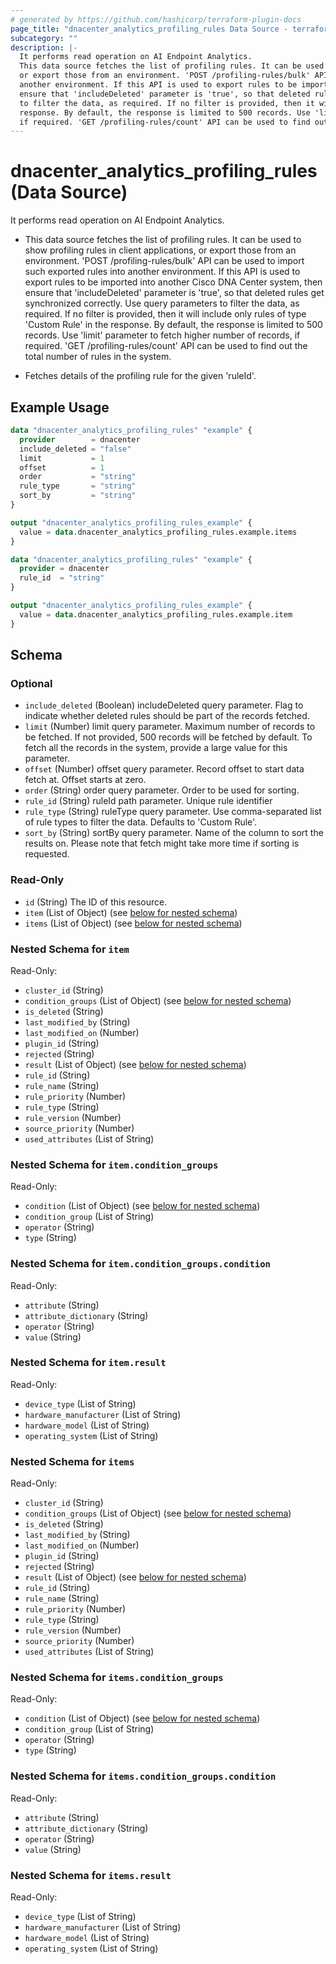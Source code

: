 ```yaml
---
# generated by https://github.com/hashicorp/terraform-plugin-docs
page_title: "dnacenter_analytics_profiling_rules Data Source - terraform-provider-dnacenter"
subcategory: ""
description: |-
  It performs read operation on AI Endpoint Analytics.
  This data source fetches the list of profiling rules. It can be used to show profiling rules in client applications,
  or export those from an environment. 'POST /profiling-rules/bulk' API can be used to import such exported rules into
  another environment. If this API is used to export rules to be imported into another Cisco DNA Center system, then
  ensure that 'includeDeleted' parameter is 'true', so that deleted rules get synchronized correctly. Use query parameters
  to filter the data, as required. If no filter is provided, then it will include only rules of type 'Custom Rule' in the
  response. By default, the response is limited to 500 records. Use 'limit' parameter to fetch higher number of records,
  if required. 'GET /profiling-rules/count' API can be used to find out the total number of rules in the system.Fetches details of the profiling rule for the given 'ruleId'.
---
```


# dnacenter_analytics_profiling_rules (Data Source)

It performs read operation on AI Endpoint Analytics.

- This data source fetches the list of profiling rules. It can be used to show profiling rules in client applications,
or export those from an environment. 'POST /profiling-rules/bulk' API can be used to import such exported rules into
another environment. If this API is used to export rules to be imported into another Cisco DNA Center system, then
ensure that 'includeDeleted' parameter is 'true', so that deleted rules get synchronized correctly. Use query parameters
to filter the data, as required. If no filter is provided, then it will include only rules of type 'Custom Rule' in the
response. By default, the response is limited to 500 records. Use 'limit' parameter to fetch higher number of records,
if required. 'GET /profiling-rules/count' API can be used to find out the total number of rules in the system.

- Fetches details of the profiling rule for the given 'ruleId'.

## Example Usage

```terraform
data "dnacenter_analytics_profiling_rules" "example" {
  provider        = dnacenter
  include_deleted = "false"
  limit           = 1
  offset          = 1
  order           = "string"
  rule_type       = "string"
  sort_by         = "string"
}

output "dnacenter_analytics_profiling_rules_example" {
  value = data.dnacenter_analytics_profiling_rules.example.items
}

data "dnacenter_analytics_profiling_rules" "example" {
  provider = dnacenter
  rule_id  = "string"
}

output "dnacenter_analytics_profiling_rules_example" {
  value = data.dnacenter_analytics_profiling_rules.example.item
}
```

<!-- schema generated by tfplugindocs -->
## Schema

### Optional

- `include_deleted` (Boolean) includeDeleted query parameter. Flag to indicate whether deleted rules should be part of the records fetched.
- `limit` (Number) limit query parameter. Maximum number of records to be fetched. If not provided, 500 records will be fetched by default. To fetch all the records in the system, provide a large value for this parameter.
- `offset` (Number) offset query parameter. Record offset to start data fetch at. Offset starts at zero.
- `order` (String) order query parameter. Order to be used for sorting.
- `rule_id` (String) ruleId path parameter. Unique rule identifier
- `rule_type` (String) ruleType query parameter. Use comma-separated list of rule types to filter the data. Defaults to 'Custom Rule'.
- `sort_by` (String) sortBy query parameter. Name of the column to sort the results on. Please note that fetch might take more time if sorting is requested.

### Read-Only

- `id` (String) The ID of this resource.
- `item` (List of Object) (see [below for nested schema](#nestedatt--item))
- `items` (List of Object) (see [below for nested schema](#nestedatt--items))

<a id="nestedatt--item"></a>
### Nested Schema for `item`

Read-Only:

- `cluster_id` (String)
- `condition_groups` (List of Object) (see [below for nested schema](#nestedobjatt--item--condition_groups))
- `is_deleted` (String)
- `last_modified_by` (String)
- `last_modified_on` (Number)
- `plugin_id` (String)
- `rejected` (String)
- `result` (List of Object) (see [below for nested schema](#nestedobjatt--item--result))
- `rule_id` (String)
- `rule_name` (String)
- `rule_priority` (Number)
- `rule_type` (String)
- `rule_version` (Number)
- `source_priority` (Number)
- `used_attributes` (List of String)

<a id="nestedobjatt--item--condition_groups"></a>
### Nested Schema for `item.condition_groups`

Read-Only:

- `condition` (List of Object) (see [below for nested schema](#nestedobjatt--item--condition_groups--condition))
- `condition_group` (List of String)
- `operator` (String)
- `type` (String)

<a id="nestedobjatt--item--condition_groups--condition"></a>
### Nested Schema for `item.condition_groups.condition`

Read-Only:

- `attribute` (String)
- `attribute_dictionary` (String)
- `operator` (String)
- `value` (String)



<a id="nestedobjatt--item--result"></a>
### Nested Schema for `item.result`

Read-Only:

- `device_type` (List of String)
- `hardware_manufacturer` (List of String)
- `hardware_model` (List of String)
- `operating_system` (List of String)



<a id="nestedatt--items"></a>
### Nested Schema for `items`

Read-Only:

- `cluster_id` (String)
- `condition_groups` (List of Object) (see [below for nested schema](#nestedobjatt--items--condition_groups))
- `is_deleted` (String)
- `last_modified_by` (String)
- `last_modified_on` (Number)
- `plugin_id` (String)
- `rejected` (String)
- `result` (List of Object) (see [below for nested schema](#nestedobjatt--items--result))
- `rule_id` (String)
- `rule_name` (String)
- `rule_priority` (Number)
- `rule_type` (String)
- `rule_version` (Number)
- `source_priority` (Number)
- `used_attributes` (List of String)

<a id="nestedobjatt--items--condition_groups"></a>
### Nested Schema for `items.condition_groups`

Read-Only:

- `condition` (List of Object) (see [below for nested schema](#nestedobjatt--items--condition_groups--condition))
- `condition_group` (List of String)
- `operator` (String)
- `type` (String)

<a id="nestedobjatt--items--condition_groups--condition"></a>
### Nested Schema for `items.condition_groups.condition`

Read-Only:

- `attribute` (String)
- `attribute_dictionary` (String)
- `operator` (String)
- `value` (String)



<a id="nestedobjatt--items--result"></a>
### Nested Schema for `items.result`

Read-Only:

- `device_type` (List of String)
- `hardware_manufacturer` (List of String)
- `hardware_model` (List of String)
- `operating_system` (List of String)

